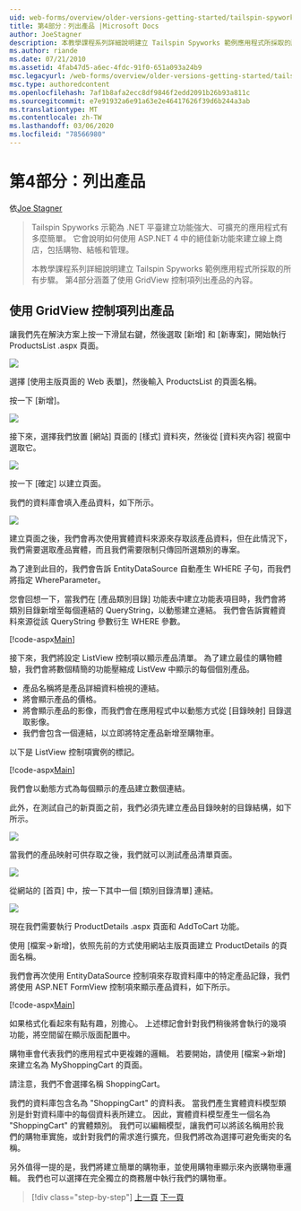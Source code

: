 ```yaml
---
uid: web-forms/overview/older-versions-getting-started/tailspin-spyworks/tailspin-spyworks-part-4
title: 第4部分：列出產品 |Microsoft Docs
author: JoeStagner
description: 本教學課程系列詳細說明建立 Tailspin Spyworks 範例應用程式所採取的所有步驟。 第4部分涵蓋以 GridView contr 列出產品 。
ms.author: riande
ms.date: 07/21/2010
ms.assetid: 4fab47d5-a6ec-4fdc-91f0-651a093a24b9
msc.legacyurl: /web-forms/overview/older-versions-getting-started/tailspin-spyworks/tailspin-spyworks-part-4
msc.type: authoredcontent
ms.openlocfilehash: 7af1b8afa2ecc8df9846f2edd2091b26b93a811c
ms.sourcegitcommit: e7e91932a6e91a63e2e46417626f39d6b244a3ab
ms.translationtype: MT
ms.contentlocale: zh-TW
ms.lasthandoff: 03/06/2020
ms.locfileid: "78566980"
---
```

# <a name="part-4-listing-products"></a>第4部分：列出產品

依[Joe Stagner](https://github.com/JoeStagner)

> Tailspin Spyworks 示範為 .NET 平臺建立功能強大、可擴充的應用程式有多麼簡單。 它會說明如何使用 ASP.NET 4 中的絕佳新功能來建立線上商店，包括購物、結帳和管理。
> 
> 本教學課程系列詳細說明建立 Tailspin Spyworks 範例應用程式所採取的所有步驟。 第4部分涵蓋了使用 GridView 控制項列出產品的內容。

## <a id="_Toc260221670"></a>使用 GridView 控制項列出產品

讓我們先在解決方案上按一下滑鼠右鍵，然後選取 [新增] 和 [新專案]，開始執行 ProductsList .aspx 頁面。

![](tailspin-spyworks-part-4/_static/image1.jpg)

選擇 [使用主版頁面的 Web 表單]，然後輸入 ProductsList 的頁面名稱。

按一下 [新增]。

![](tailspin-spyworks-part-4/_static/image2.jpg)

接下來，選擇我們放置 [網站] 頁面的 [樣式] 資料夾，然後從 [資料夾內容] 視窗中選取它。

![](tailspin-spyworks-part-4/_static/image3.jpg)

按一下 [確定] 以建立頁面。

我們的資料庫會填入產品資料，如下所示。

![](tailspin-spyworks-part-4/_static/image4.jpg)

建立頁面之後，我們會再次使用實體資料來源來存取該產品資料，但在此情況下，我們需要選取產品實體，而且我們需要限制只傳回所選類別的專案。

為了達到此目的，我們會告訴 EntityDataSource 自動產生 WHERE 子句，而我們將指定 WhereParameter。

您會回想一下，當我們在 [產品類別目錄] 功能表中建立功能表項目時，我們會將類別目錄新增至每個連結的 QueryString，以動態建立連結。 我們會告訴實體資料來源從該 QueryString 參數衍生 WHERE 參數。

[!code-aspx[Main](tailspin-spyworks-part-4/samples/sample1.aspx)]

接下來，我們將設定 ListView 控制項以顯示產品清單。 為了建立最佳的購物體驗，我們會將數個精簡的功能壓縮成 ListVew 中顯示的每個個別產品。

- 產品名稱將是產品詳細資料檢視的連結。
- 將會顯示產品的價格。
- 將會顯示產品的影像，而我們會在應用程式中以動態方式從 [目錄映射] 目錄選取影像。
- 我們會包含一個連結，以立即將特定產品新增至購物車。

以下是 ListView 控制項實例的標記。

[!code-aspx[Main](tailspin-spyworks-part-4/samples/sample2.aspx)]

我們會以動態方式為每個顯示的產品建立數個連結。

此外，在測試自己的新頁面之前，我們必須先建立產品目錄映射的目錄結構，如下所示。

![](tailspin-spyworks-part-4/_static/image1.png)

當我們的產品映射可供存取之後，我們就可以測試產品清單頁面。

![](tailspin-spyworks-part-4/_static/image5.jpg)

從網站的 [首頁] 中，按一下其中一個 [類別目錄清單] 連結。

![](tailspin-spyworks-part-4/_static/image6.jpg)

現在我們需要執行 ProductDetails .aspx 頁面和 AddToCart 功能。

使用 [檔案-&gt;新增]，依照先前的方式使用網站主版頁面建立 ProductDetails 的頁面名稱。

我們會再次使用 EntityDataSource 控制項來存取資料庫中的特定產品記錄，我們將使用 ASP.NET FormView 控制項來顯示產品資料，如下所示。

[!code-aspx[Main](tailspin-spyworks-part-4/samples/sample3.aspx)]

如果格式化看起來有點有趣，別擔心。 上述標記會針對我們稍後將會執行的幾項功能，將空間留在顯示版面配置中。

購物車會代表我們的應用程式中更複雜的邏輯。 若要開始，請使用 [檔案-&gt;新增] 來建立名為 MyShoppingCart 的頁面。

請注意，我們不會選擇名稱 ShoppingCart。

我們的資料庫包含名為 "ShoppingCart" 的資料表。 當我們產生實體資料模型類別是針對資料庫中的每個資料表所建立。 因此，實體資料模型產生一個名為 "ShoppingCart" 的實體類別。 我們可以編輯模型，讓我們可以將該名稱用於我們的購物車實施，或針對我們的需求進行擴充，但我們將改為選擇可避免衝突的名稱。

另外值得一提的是，我們將建立簡單的購物車，並使用購物車顯示來內嵌購物車邏輯。 我們也可以選擇在完全獨立的商務層中執行我們的購物車。

> [!div class="step-by-step"]
> [上一頁](tailspin-spyworks-part-3.md)
> [下一頁](tailspin-spyworks-part-5.md)
